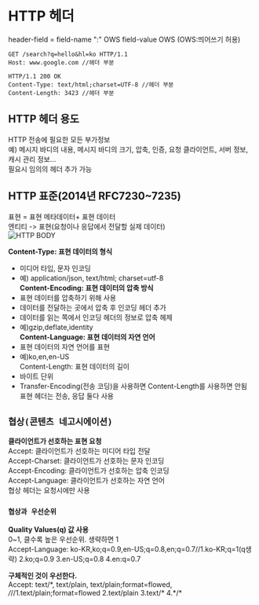 # HTTP 헤더  
header-field = field-name ":" OWS field-value OWS (OWS:띄어쓰기 허용)  
```http
GET /search?q=hello&hl=ko HTTP/1.1 
Host: www.google.com //헤더 부분 
```  
```http
HTTP/1.1 200 OK
Content-Type: text/html;charset=UTF-8 //헤더 부분  
Content-Length: 3423 //헤더 부분 
```
## HTTP 헤더 용도
HTTP 전송에 필요한 모든 부가정보  
예) 메시지 바디의 내용, 메시지 바디의 크기, 압축, 인증, 요청 클라이언트, 서버 정보, 캐시 관리 정보...  
필요시 임의의 헤더 추가 가능  

## HTTP 표준(2014년 RFC7230~7235)
표현 = 표현 메타데이터+ 표현 데이터  
엔티티 -> 표현(요청이나 응답에서 전달할 실제 데이터)  
![HTTP BODY](https://github.com/euichanhwang/CS_study/blob/main/img/7.http-header1-message%20body.jpg)  

**Content-Type: 표현 데이터의 형식**  
- 미디어 타입, 문자 인코딩  
- 예) application/json, text/html; charset=utf-8    
**Content-Encoding: 표현 데이터의 압축 방식**  
- 표현 데이터를 압축하기 위해 사용  
- 데이터를 전달하는 곳에서 압축 후 인코딩 헤더 추가  
- 데이터를 읽는 쪽에서 인코딩 헤더의 정보로 압축 헤제  
- 예)gzip,deflate,identity    
**Content-Language: 표현 데이터의 자연 언어**  
- 표현 데이터의 자연 언어를 표현  
- 예)ko,en,en-US  
Content-Length: 표현 데이터의 길이  
- 바이트 단위  
- Transfer-Encoding(전송 코딩)을 사용하면 Content-Length를 사용하면 안됨  
표현 헤더는 전송, 응답 둘다 사용  

## `협상(콘텐츠 네고시에이션)`  
**클라이언트가 선호하는 표현 요청**  
Accept: 클라이언트가 선호하는 미디어 타입 전달  
Accept-Charset: 클라이언트가 선호하는 문자 인코딩  
Accept-Encoding: 클라이언트가 선호하는 압축 인코딩  
Accept-Language: 클라이언트가 선호하는 자연 언어  
협상 헤더는 요청시에만 사용  

### `협상과 우선순위`  
**Quality Values(q) 값 사용**   
0~1, 클수록 높은 우선순위. 생략하면 1  
Accept-Language: ko-KR,ko;q=0.9,en-US;q=0.8,en;q=0.7//1.ko-KR;q=1(q생략) 2.ko;q=0.9 3.en-US;q=0.8 4.en:q=0.7  

**구체적인 것이 우선한다.**  
Accept: text/*, text/plain, text/plain;format=flowed, */*//1.text/plain;format=flowed 2.text/plain 3.text/$*$ 4.$*$/$*$      





